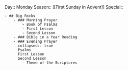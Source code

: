 Day:: Monday
Season:: [[First Sunday in Advent]]
Special::

	- ## Big Rocks
		- ### Morning Prayer
			- Book of Psalms
			- First Lesson
			- Second Lesson
		- ### Bible in a Year Reading
		- ### Evening Prayer
		  collapsed:: true
		  Psalms
		  First Lesson
		  Second Lesson
			- Theme of the Scriptures